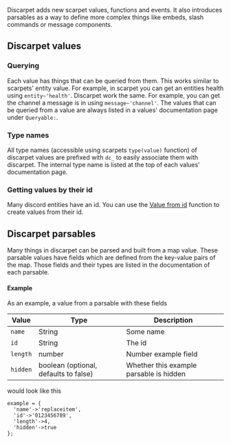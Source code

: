 Discarpet adds new scarpet values, functions and events.
It also introduces parsables as a way to define more complex things like embeds, slash commands or message components.

## Discarpet values

### Querying

Each value has things that can be queried from them.
This works similar to scarpets' entity value.
For example, in scarpet you can get an entities health using `entity~'health'`.
Discarpet work the same. For example, you can get the channel a message is
in using `message~'channel'`.
The values that can be queried from a value
are always listed in a values' documentation page under `Queryable:`.

### Type names

All type names (accessible using scarpets `type(value)` function) of discarpet values
are prefixed with `dc_` to easily associate them with discarpet.
The internal type name is listed at the top of each values' documentation page.

### Getting values by their id

Many discord entities have an id.
You can use the [Value from id](/functions/value-from-ids.md) function to create values from their id.

## Discarpet parsables

Many things in discarpet can be parsed and built from a map value.
These parsable values have fields which are defined from the key-value pairs of the map.
Those fields and their types are listed in the documentation of each parsable.

#### Example

As an example, a value from a parsable with these fields

| Value    | Type                                  | Description                             |
|----------|---------------------------------------|-----------------------------------------|
| `name`   | String                                | Some name                               |
| `id`     | String                                | The id                                  |
| `length` | number                                | Number example field                    |
| `hidden` | boolean (optional, defaults to false) | Whether this example parsable is hidden |

would look like this

```sc
example = {
  'name'->'replaceitem',
  'id'->'0123456789',
  'length'->4,
  'hidden'->true
};
```